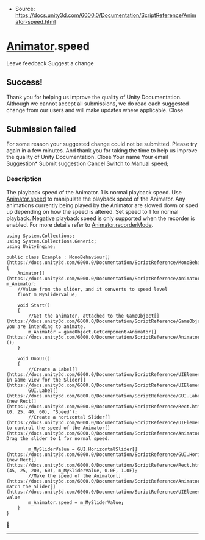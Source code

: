 * Source: https://docs.unity3d.com/6000.0/Documentation/ScriptReference/Animator-speed.html

#  [Animator](https://docs.unity3d.com/6000.0/Documentation/ScriptReference/Animator.html).speed
Leave feedback
Suggest a change
## Success!
Thank you for helping us improve the quality of Unity Documentation. Although we cannot accept all submissions, we do read each suggested change from our users and will make updates where applicable.
Close
## Submission failed
For some reason your suggested change could not be submitted. Please <a>try again</a> in a few minutes. And thank you for taking the time to help us improve the quality of Unity Documentation.
Close
Your name Your email Suggestion* Submit suggestion
Cancel
[Switch to Manual](https://docs.unity3d.com/6000.0/Documentation/Manual/class-Animator.html "Go to Animator Component in the Manual")
speed; 
### Description
The playback speed of the Animator. 1 is normal playback speed.
Use [Animator.speed](https://docs.unity3d.com/6000.0/Documentation/ScriptReference/Animator-speed.html) to manipulate the playback speed of the Animator. Any animations currently being played by the Animator are slowed down or sped up depending on how the speed is altered. Set speed to 1 for normal playback. Negative playback speed is only supported when the recorder is enabled. For more details refer to [Animator.recorderMode](https://docs.unity3d.com/6000.0/Documentation/ScriptReference/Animator-recorderMode.html).
```
using System.Collections;
using System.Collections.Generic;
using UnityEngine;  
  
public class Example : MonoBehaviour[](https://docs.unity3d.com/6000.0/Documentation/ScriptReference/MonoBehaviour.html)
{
    Animator[](https://docs.unity3d.com/6000.0/Documentation/ScriptReference/Animator.html) m_Animator;
    //Value from the slider, and it converts to speed level
    float m_MySliderValue;  
  
    void Start()
    {
        //Get the animator, attached to the GameObject[](https://docs.unity3d.com/6000.0/Documentation/ScriptReference/GameObject.html) you are intending to animate.
        m_Animator = gameObject.GetComponent<Animator[](https://docs.unity3d.com/6000.0/Documentation/ScriptReference/Animator.html)>();
    }  
  
    void OnGUI()
    {
        //Create a Label[](https://docs.unity3d.com/6000.0/Documentation/ScriptReference/UIElements.Label.html) in Game view for the Slider[](https://docs.unity3d.com/6000.0/Documentation/ScriptReference/UIElements.Slider.html)
        GUI.Label[](https://docs.unity3d.com/6000.0/Documentation/ScriptReference/GUI.Label.html)(new Rect[](https://docs.unity3d.com/6000.0/Documentation/ScriptReference/Rect.html)(0, 25, 40, 60), "Speed");
        //Create a horizontal Slider[](https://docs.unity3d.com/6000.0/Documentation/ScriptReference/UIElements.Slider.html) to control the speed of the Animator[](https://docs.unity3d.com/6000.0/Documentation/ScriptReference/Animator.html). Drag the slider to 1 for normal speed.  
  
        m_MySliderValue = GUI.HorizontalSlider[](https://docs.unity3d.com/6000.0/Documentation/ScriptReference/GUI.HorizontalSlider.html)(new Rect[](https://docs.unity3d.com/6000.0/Documentation/ScriptReference/Rect.html)(45, 25, 200, 60), m_MySliderValue, 0.0F, 1.0F);
        //Make the speed of the Animator[](https://docs.unity3d.com/6000.0/Documentation/ScriptReference/Animator.html) match the Slider[](https://docs.unity3d.com/6000.0/Documentation/ScriptReference/UIElements.Slider.html) value
        m_Animator.speed = m_MySliderValue;
    }
}

```

* * *
